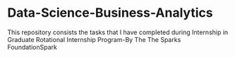 # Data-Science-Business-Analytics
This repository consists the tasks that I have completed during Internship in Graduate Rotational Internship Program-By The The Sparks FoundationSpark
